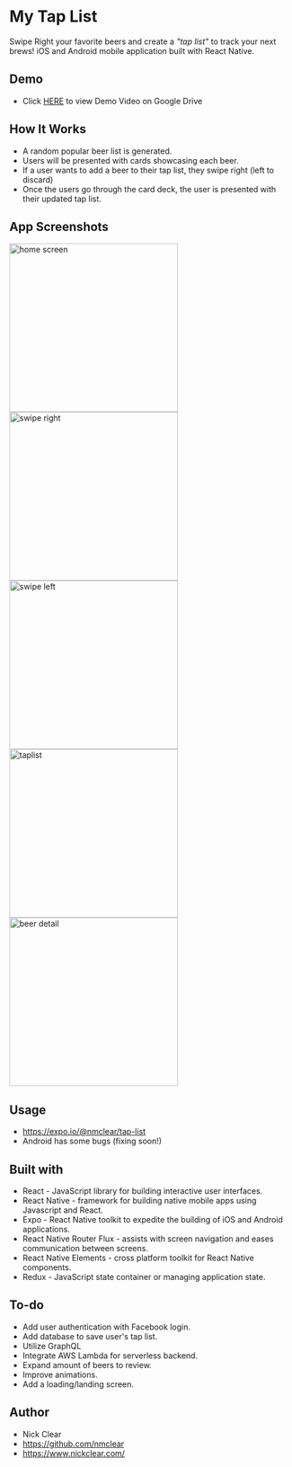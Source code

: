 # My Tap List

Swipe Right your favorite beers and create a _"tap list"_ to track your next brews! iOS and Android mobile application built with React Native.

## Demo

- Click [HERE](https://drive.google.com/file/d/1jANw_e6UEe3jZb1EHl9vhF3eN2ZxTYRa/view?usp=sharing) to view Demo Video on Google Drive

## How It Works

- A random popular beer list is generated.
- Users will be presented with cards showcasing each beer.
- If a user wants to add a beer to their tap list, they swipe right (left to discard)
- Once the users go through the card deck, the user is presented with their updated tap list.

## App Screenshots

<img src="https://user-images.githubusercontent.com/36515376/48587362-b4033a80-e8e7-11e8-8f01-f0e0a6a98a97.png"  alt="home screen" width="300"/>
<img src="https://user-images.githubusercontent.com/36515376/48587387-cda48200-e8e7-11e8-8374-24f0f895e2af.png"  alt="swipe right" width="300"/>
<img src="https://user-images.githubusercontent.com/36515376/48587398-d7c68080-e8e7-11e8-9f89-0f1f7580607d.png"  alt="swipe left" width="300"/>
<img src="https://user-images.githubusercontent.com/36515376/48587408-e3b24280-e8e7-11e8-937b-aeb8486bb1bd.png"  alt="taplist" width="300"/>
<img src="https://user-images.githubusercontent.com/36515376/48587439-fa589980-e8e7-11e8-9a00-a0b61375ce45.png"  alt="beer detail" width="300"/>

## Usage

- https://expo.io/@nmclear/tap-list
- Android has some bugs (fixing soon!)

## Built with

- React - JavaScript library for building interactive user interfaces.
- React Native - framework for building native mobile apps using Javascript and React.
- Expo - React Native toolkit to expedite the building of iOS and Android applications.
- React Native Router Flux - assists with screen navigation and eases communication between screens.
- React Native Elements - cross platform toolkit for React Native components.
- Redux - JavaScript state container or managing application state.

## To-do

- Add user authentication with Facebook login.
- Add database to save user's tap list.
- Utilize GraphQL
- Integrate AWS Lambda for serverless backend.
- Expand amount of beers to review.
- Improve animations.
- Add a loading/landing screen.

## Author

- Nick Clear
- https://github.com/nmclear
- https://www.nickclear.com/
